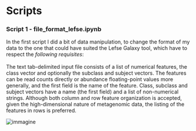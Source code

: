 # Scripts
### Script 1 - file_format_lefse.ipynb
In the first script I did a bit of data manipulation, to change the format of my data to the one that could have suited the Lefse Galaxy tool, which have to respect the *following requisites*:
<br>
<br>
The text tab-delimited input file consists of a list of numerical features, the class vector and optionally the subclass and subject vectors. The features can be read counts directly or abundance floating-point values more generally, and the first field is the name of the feature. Class, subclass and subject vectors have a name (the first field) and a list of non-numerical strings.
Although both column and row feature organization is accepted, given the high-dimensional nature of metagenomic data, the listing of the features in rows is preferred.

![immagine](https://github.com/user-attachments/assets/7946241d-9e52-44ca-956c-d45204db0b2a)
